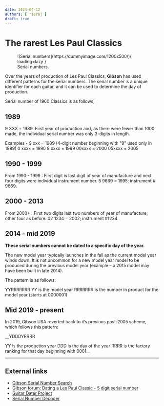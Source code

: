 ```yaml
---
date: 2024-04-12
authors: [ rieraj ]
draft: true
---
```

# The rarest Les Paul Classics

<figure markdown="span">
    ![Serial numbers](https://dummyimage.com/1200x500/){ loading=lazy }
    <figcaption>
    Serial numbers.
</figcaption>
</figure>

Over the years of production of Les Paul Classics,
**Gibson** has used different patterns for the serial numbers.
The serial number is a unique identifier for each guitar,
and it can be used to determine the day of production.

<!-- more -->

Serial number of 1960 Classics is as follows;

## 1989
9 XXX = 1989. First year of production and, as there were fewer than 1000 made, the individual serial number was only 3-digits in length.

Examples -
9 xxx = 1989 (4-digit number beginning with "9" used only in 1989)
0 xxxx = 1990
9 xxxx = 1999
00xxxx = 2000
05xxxx = 2005

## 1990 - 1999
From 1990 - 1999 : First digit is last digit of year of manufacture and next four digits were individual instrument number. 5 9669 = 1995; instrument # 9669.

## 2000 - 2013
From 2000+ : First two digits last two numbers of year of manufacture; other four as before. 02 1234 = 2002; instrument #1234.

## 2014 - mid 2019
**These serial numbers cannot be dated to a specific day of the year.**

The new model year typically launches in the fall as the current model year winds down. It is not uncommon for a new model year model to be produced during the previous model year (example – a 2015 model may have been built in late 2014).

The pattern is as follows:

YYRRRRRRR
YY is the model year
RRRRRRR is the number in product for the model year (starts at 0000001)

## Mid 2019 - present
In 2019, Gibson USA reverted back to it’s previous post-2005 scheme, which follows this pattern:

__YDDDYRRRR

YY is the production year
DDD is the day of the year
RRRR is the factory ranking for that day beginning with 0001__

---
## External links

* [Gibson Serial Number Search](https://www.gibson.com/en-US/Support/Serial-Number-Search)
* [Gibson forum: Dating a Les Paul Classic - 5 digit serial number](https://forum.gibson.com/topic/141237-dating-a-les-paul-classic-5-digit-serial-number/)
* [Guitar Dater Project](http://www.guitardaterproject.org/gibson.aspx)
* [Serial Number Decoder](https://serial-number-decoder.com/gibson/gibson.htm)
